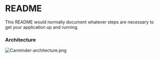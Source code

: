 # README #

This README would normally document whatever steps are necessary to get your application up and running.

### Architecture ###
![Carminder-architecture.png](https://bitbucket.org/repo/AE65GM/images/368117346-Carminder-architecture.png)

